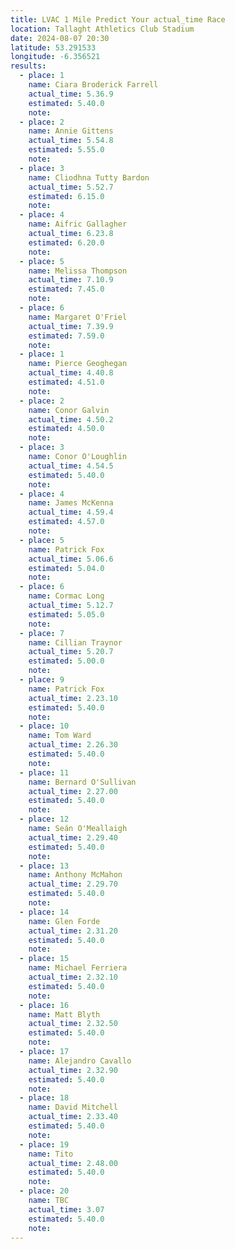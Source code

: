 ```yaml
---
title: LVAC 1 Mile Predict Your actual_time Race
location: Tallaght Athletics Club Stadium  
date: 2024-08-07 20:30
latitude: 53.291533 
longitude: -6.356521
results:
  - place: 1
    name: Ciara Broderick Farrell
    actual_time: 5.36.9
    estimated: 5.40.0
    note: 
  - place: 2
    name: Annie Gittens
    actual_time: 5.54.8
    estimated: 5.55.0
    note: 
  - place: 3
    name: Cliodhna Tutty Bardon
    actual_time: 5.52.7
    estimated: 6.15.0
    note: 
  - place: 4
    name: Aifric Gallagher
    actual_time: 6.23.8
    estimated: 6.20.0
    note: 
  - place: 5
    name: Melissa Thompson
    actual_time: 7.10.9
    estimated: 7.45.0
    note: 
  - place: 6
    name: Margaret O'Friel
    actual_time: 7.39.9
    estimated: 7.59.0
    note: 
  - place: 1
    name: Pierce Geoghegan
    actual_time: 4.40.8
    estimated: 4.51.0
    note: 
  - place: 2
    name: Conor Galvin
    actual_time: 4.50.2
    estimated: 4.50.0
    note: 
  - place: 3
    name: Conor O'Loughlin
    actual_time: 4.54.5
    estimated: 5.40.0
    note: 
  - place: 4
    name: James McKenna
    actual_time: 4.59.4
    estimated: 4.57.0
    note: 
  - place: 5
    name: Patrick Fox
    actual_time: 5.06.6
    estimated: 5.04.0
    note: 
  - place: 6
    name: Cormac Long
    actual_time: 5.12.7
    estimated: 5.05.0
    note: 
  - place: 7
    name: Cillian Traynor
    actual_time: 5.20.7
    estimated: 5.00.0
    note: 
  - place: 9
    name: Patrick Fox
    actual_time: 2.23.10
    estimated: 5.40.0
    note: 
  - place: 10
    name: Tom Ward
    actual_time: 2.26.30
    estimated: 5.40.0
    note: 
  - place: 11
    name: Bernard O'Sullivan
    actual_time: 2.27.00
    estimated: 5.40.0
    note: 
  - place: 12
    name: Seán O'Meallaigh
    actual_time: 2.29.40
    estimated: 5.40.0
    note:     
  - place: 13
    name: Anthony McMahon
    actual_time: 2.29.70
    estimated: 5.40.0
    note: 
  - place: 14
    name: Glen Forde
    actual_time: 2.31.20
    estimated: 5.40.0
    note: 
  - place: 15
    name: Michael Ferriera
    actual_time: 2.32.10
    estimated: 5.40.0
    note: 
  - place: 16
    name: Matt Blyth
    actual_time: 2.32.50
    estimated: 5.40.0
    note: 
  - place: 17
    name: Alejandro Cavallo
    actual_time: 2.32.90
    estimated: 5.40.0
    note: 
  - place: 18
    name: David Mitchell
    actual_time: 2.33.40
    estimated: 5.40.0
    note: 
  - place: 19
    name: Tito
    actual_time: 2.48.00
    estimated: 5.40.0
    note: 
  - place: 20
    name: TBC
    actual_time: 3.07
    estimated: 5.40.0
    note: 
---
```

